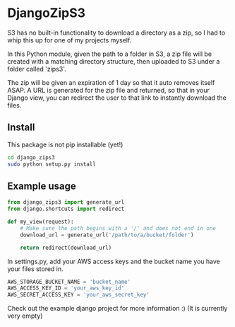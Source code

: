 # DjangoZipS3

S3 has no built-in functionality to download a directory as a zip, so I had to whip this up for one of my projects myself.

In this Python module, given the path to a folder in S3, a zip file will be created with a matching directory structure, then uploaded to S3 under a folder called 'zips3'. 

The zip will be given an expiration of 1 day so that it auto removes itself ASAP. A URL is generated for the zip file and returned, so that in your Django view, you can redirect the user to that link to instantly download the files.

## Install
This package is not pip installable (yet!)

```sh
cd django_zips3
sudo python setup.py install
```

## Example usage
```py
from django_zips3 import generate_url
from django.shortcuts import redirect

def my_view(request):
    # Make sure the path begins with a '/' and does not end in one
    download_url = generate_url('/path/to/a/bucket/folder')

    return redirect(download_url)
```

In settings.py, add your AWS access keys and the bucket name you have your files stored in.

```py
AWS_STORAGE_BUCKET_NAME = 'bucket_name'
AWS_ACCESS_KEY_ID = 'your_aws_key_id'
AWS_SECRET_ACCESS_KEY = 'your_aws_secret_key'
```

Check out the example django project for more information :) (It is currently very empty)